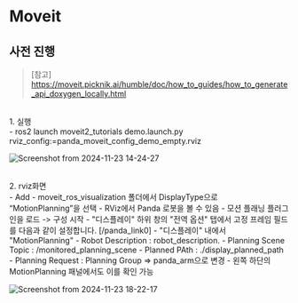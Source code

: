 # Moveit
## 사전 진행
> [참고] https://moveit.picknik.ai/humble/doc/how_to_guides/how_to_generate_api_doxygen_locally.html
<br/> 
1. 실행 <br/> 
   - ros2 launch moveit2_tutorials demo.launch.py rviz_config:=panda_moveit_config_demo_empty.rviz

![Screenshot from 2024-11-23 14-24-27](https://github.com/user-attachments/assets/0ca170b1-7c3e-4e24-947f-893ea1bad006)

<br/> 
2. rviz화면 <br/>
   - Add - moveit_ros_visualization 폴더에서 DisplayType으로 “MotionPlanning”을 선택
   - RViz에서 Panda 로봇을 볼 수 있음
   - 모션 플래닝 플러그인을 로드 -> 구성 시작
   - "디스플레이" 하위 창의 "전역 옵션" 탭에서 고정 프레임 필드를 다음과 같이 설정합니다. [/panda_link0]
   - "디스플레이" 내에서 "MotionPlanning" - Robot Description : robot_description.
   - Planning Scene Topic : /monitored_planning_scene
   - Planned PAth : ./display_planned_path
   - Planning Request : Planning Group => panda_arm으로 변경
   - 왼쪽 하단의 MotionPlanning 패널에서도 이를 확인 가능

![Screenshot from 2024-11-23 18-22-17](https://github.com/user-attachments/assets/3008e64c-4c52-4a84-9408-5786fb6a3705)


